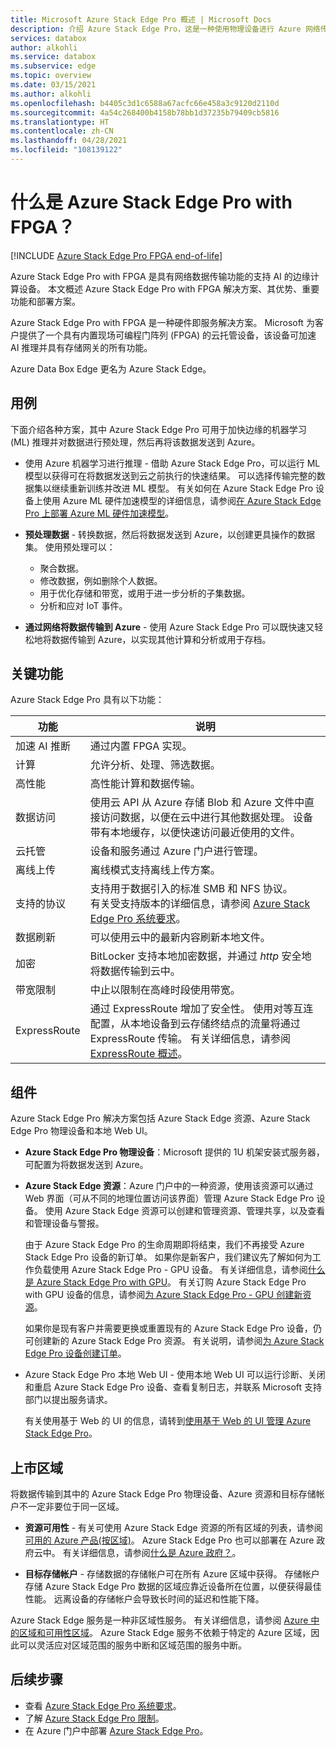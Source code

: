 ```yaml
---
title: Microsoft Azure Stack Edge Pro 概述 | Microsoft Docs
description: 介绍 Azure Stack Edge Pro，这是一种使用物理设备进行 Azure 网络传输的存储解决方案。
services: databox
author: alkohli
ms.service: databox
ms.subservice: edge
ms.topic: overview
ms.date: 03/15/2021
ms.author: alkohli
ms.openlocfilehash: b4405c3d1c6588a67acfc66e458a3c9120d2110d
ms.sourcegitcommit: 4a54c268400b4158b78bb1d37235b79409cb5816
ms.translationtype: HT
ms.contentlocale: zh-CN
ms.lasthandoff: 04/28/2021
ms.locfileid: "108139122"
---
```

# <a name="what-is-azure-stack-edge-pro-with-fpga"></a>什么是 Azure Stack Edge Pro with FPGA？

[!INCLUDE [Azure Stack Edge Pro FPGA end-of-life](../../includes/azure-stack-edge-fpga-eol.md)]

Azure Stack Edge Pro with FPGA 是具有网络数据传输功能的支持 AI 的边缘计算设备。 本文概述 Azure Stack Edge Pro with FPGA 解决方案、其优势、重要功能和部署方案。

Azure Stack Edge Pro with FPGA 是一种硬件即服务解决方案。 Microsoft 为客户提供了一个具有内置现场可编程门阵列 (FPGA) 的云托管设备，该设备可加速 AI 推理并具有存储网关的所有功能。

Azure Data Box Edge 更名为 Azure Stack Edge。

## <a name="use-cases"></a>用例

下面介绍各种方案，其中 Azure Stack Edge Pro 可用于加快边缘的机器学习 (ML) 推理并对数据进行预处理，然后再将该数据发送到 Azure。

- 使用 Azure 机器学习进行推理 - 借助 Azure Stack Edge Pro，可以运行 ML 模型以获得可在将数据发送到云之前执行的快速结果。 可以选择传输完整的数据集以继续重新训练并改进 ML 模型。 有关如何在 Azure Stack Edge Pro 设备上使用 Azure ML 硬件加速模型的详细信息，请参阅[在 Azure Stack Edge Pro 上部署 Azure ML 硬件加速模型](../machine-learning/how-to-deploy-fpga-web-service.md#deploy-to-a-local-edge-server)。

- **预处理数据** - 转换数据，然后将数据发送到 Azure，以创建更具操作的数据集。 使用预处理可以： 

    - 聚合数据。
    - 修改数据，例如删除个人数据。
    - 用于优化存储和带宽，或用于进一步分析的子集数据。
    - 分析和应对 IoT 事件。 

- **通过网络将数据传输到 Azure** - 使用 Azure Stack Edge Pro 可以既快速又轻松地将数据传输到 Azure，以实现其他计算和分析或用于存档。 

## <a name="key-capabilities"></a>关键功能

Azure Stack Edge Pro 具有以下功能：

|功能 |说明  |
|---------|---------|
|加速 AI 推断| 通过内置 FPGA 实现。|
|计算       |允许分析、处理、筛选数据。|
|高性能 | 高性能计算和数据传输。|
|数据访问     | 使用云 API 从 Azure 存储 Blob 和 Azure 文件中直接访问数据，以便在云中进行其他数据处理。 设备带有本地缓存，以便快速访问最近使用的文件。|
|云托管     |设备和服务通过 Azure 门户进行管理。  |
|离线上传     | 离线模式支持离线上传方案。|
|支持的协议     | 支持用于数据引入的标准 SMB 和 NFS 协议。 <br> 有关受支持版本的详细信息，请参阅 [Azure Stack Edge Pro 系统要求](azure-stack-edge-system-requirements.md)。|
|数据刷新     | 可以使用云中的最新内容刷新本地文件。|
|加密    | BitLocker 支持本地加密数据，并通过 *http* 安全地将数据传输到云中。|
|带宽限制| 中止以限制在高峰时段使用带宽。|
|ExpressRoute | 通过 ExpressRoute 增加了安全性。 使用对等互连配置，从本地设备到云存储终结点的流量将通过 ExpressRoute 传输。 有关详细信息，请参阅 [ExpressRoute 概述](../expressroute/expressroute-introduction.md)。

## <a name="components"></a>组件

Azure Stack Edge Pro 解决方案包括 Azure Stack Edge 资源、Azure Stack Edge Pro 物理设备和本地 Web UI。

* **Azure Stack Edge Pro 物理设备**：Microsoft 提供的 1U 机架安装式服务器，可配置为将数据发送到 Azure。
    
* **Azure Stack Edge 资源**：Azure 门户中的一种资源，使用该资源可以通过 Web 界面（可从不同的地理位置访问该界面）管理 Azure Stack Edge Pro 设备。 使用 Azure Stack Edge 资源可以创建和管理资源、管理共享，以及查看和管理设备与警报。
  
   <!--[The Azure Stack Edge service in Azure portal](media/data-box-overview/data-box-Edge-service1.png)-->

   由于 Azure Stack Edge Pro 的生命周期即将结束，我们不再接受 Azure Stack Edge Pro 设备的新订单。 如果你是新客户，我们建议先了解如何为工作负载使用 Azure Stack Edge Pro - GPU 设备。 有关详细信息，请参阅[什么是 Azure Stack Edge Pro with GPU](azure-stack-edge-gpu-overview.md)。 有关订购 Azure Stack Edge Pro with GPU 设备的信息，请参阅[为 Azure Stack Edge Pro - GPU 创建新资源](azure-stack-edge-gpu-deploy-prep.md?tabs=azure-portal#create-a-new-resource)。

   如果你是现有客户并需要更换或重置现有的 Azure Stack Edge Pro 设备，仍可创建新的 Azure Stack Edge Pro 资源。 有关说明，请参阅[为 Azure Stack Edge Pro 设备创建订单](azure-stack-edge-deploy-prep.md#create-new-resource-for-existing-device)。

* Azure Stack Edge Pro 本地 Web UI - 使用本地 Web UI 可以运行诊断、关闭和重启 Azure Stack Edge Pro 设备、查看复制日志，并联系 Microsoft 支持部门以提出服务请求。

    <!--![The Azure Stack Edge Pro local web UI](media/data-box-Edge-overview/data-box-Edge-local-web-ui.png)-->

    有关使用基于 Web 的 UI 的信息，请转到[使用基于 Web 的 UI 管理 Azure Stack Edge Pro](azure-stack-edge-manage-access-power-connectivity-mode.md)。

## <a name="region-availability"></a>上市区域

将数据传输到其中的 Azure Stack Edge Pro 物理设备、Azure 资源和目标存储帐户不一定非要位于同一区域。

- **资源可用性** - 有关可使用 Azure Stack Edge 资源的所有区域的列表，请参阅 [可用的 Azure 产品(按区域)](https://azure.microsoft.com/global-infrastructure/services/?products=databox&regions=all)。 Azure Stack Edge Pro 也可以部署在 Azure 政府云中。 有关详细信息，请参阅[什么是 Azure 政府？](../azure-government/documentation-government-welcome.md)。
    
- **目标存储帐户** - 存储数据的存储帐户可在所有 Azure 区域中获得。 存储帐户存储 Azure Stack Edge Pro 数据的区域应靠近设备所在位置，以便获得最佳性能。 远离设备的存储帐户会导致长时间的延迟和性能下降。

Azure Stack Edge 服务是一种非区域性服务。 有关详细信息，请参阅 [Azure 中的区域和可用性区域](../availability-zones/az-overview.md)。 Azure Stack Edge 服务不依赖于特定的 Azure 区域，因此可以灵活应对区域范围的服务中断和区域范围的服务中断。

## <a name="next-steps"></a>后续步骤

- 查看 [Azure Stack Edge Pro 系统要求](azure-stack-edge-system-requirements.md)。
- 了解 [Azure Stack Edge Pro 限制](azure-stack-edge-limits.md)。
- 在 Azure 门户中部署 [Azure Stack Edge Pro](azure-stack-edge-deploy-prep.md)。
